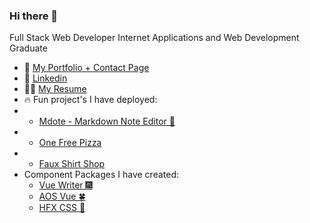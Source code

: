 ### Hi there 👋
Full Stack Web Developer
Internet Applications and Web Development Graduate

- 🌱 <a href='https://quelchx.com'>My Portfolio + Contact Page </a>
- 🔗 <a href='https://www.linkedin.com/in/eric-quelch-768861201/'>Linkedin</a>
- 👨‍💼 <a href='https://github.com/quelchx/quelchx/blob/main/docs/equelch_resume.pdf'>My Resume</a>
- 🔥 Fun project's I have deployed:
- - <a href='https://mdote.netlify.app/'>Mdote - Markdown Note Editor 📓</a>
- - <a href='https://one-free-pizza.netlify.app/'>One Free Pizza</a>
- - <a href='https://the-shirt-shop.netlify.app/'>Faux Shirt Shop</a>
- Component Packages I have created:
  - <a href='www.npmjs.com/package/vue-writer'>Vue Writer 🎆</a>
  - <a href='www.npmjs.com/package/aos-vue'>AOS Vue 🍀</a>
  - <a href='www.npmjs.com/package/hfx-css'>HFX CSS 🌠</a> 
